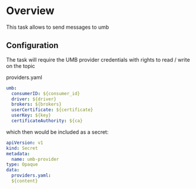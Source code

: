 # Overview  

This task allows to send messages to umb

## Configuration

The task will require the UMB provider credentials with rights to read / write on the topic

providers.yaml

```yaml
umb:
  consumerID: ${consumer_id}
  driver: ${driver}
  brokers: ${brokers}
  userCertificate: ${certificate}
  userKey: ${key}
  certificateAuthority: ${ca}
```

which then would be included as a secret:

```yaml
apiVersion: v1
kind: Secret
metadata:
  name: umb-provider
type: Opaque
data:
  providers.yaml: 
  ${content}
```
